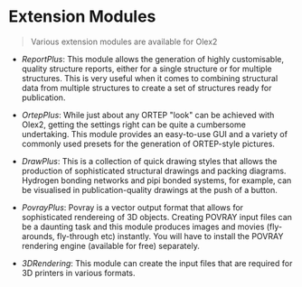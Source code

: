 # Extension Modules
> Various extension modules are available for Olex2

- _ReportPlus_: This module allows the generation of highly customisable, quality structure reports, either for a single structure or for multiple structures. This is very useful when it comes to combining structural data from multiple structures to create a set of structures ready for publication.

- _OrtepPlus_: While just about any ORTEP "look" can be achieved with Olex2, getting the settings right can be quite a cumbersome undertaking. This module provides an easy-to-use GUI and a variety of commonly used presets for the generation of ORTEP-style pictures.

- _DrawPlus_: This is a collection of quick drawing styles that allows the production of sophisticated structural drawings and packing diagrams. Hydrogen bonding networks and pipi bonded systems, for example, can be visualised in publication-quality drawings at the push of a button.

- _PovrayPlus_: Povray is a vector output format that allows for sophisticated rendereing of 3D objects. Creating POVRAY input files can be a daunting task and this module produces images and movies (fly-arounds, fly-through etc) instantly. You will have to install the POVRAY rendering engine (available for free) separately.

- _3DRendering_: This module can create the input files that are required for 3D printers in various formats.
